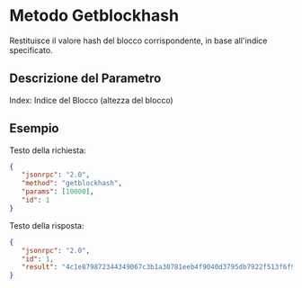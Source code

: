 # Metodo Getblockhash

Restituisce il valore hash del blocco corrispondente, in base all'indice specificato.

## Descrizione del Parametro

Index: Indice del Blocco (altezza del blocco)

## Esempio

Testo della richiesta:

```json
{
   "jsonrpc": "2.0",
   "method": "getblockhash",
   "params": [10000],
   "id": 1
}
```

Testo della risposta:

```json
{
   "jsonrpc": "2.0",
   "id": 1,
   "result": "4c1e879872344349067c3b1a30781eeb4f9040d3795db7922f513f6f9660b9b2"
}
```
